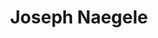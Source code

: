 ---
title: "Joseph Naegele"
presenter_id: joseph_naegele
layout: member_all_publications
permalink: /member_full_publications/:presenter_id/
---